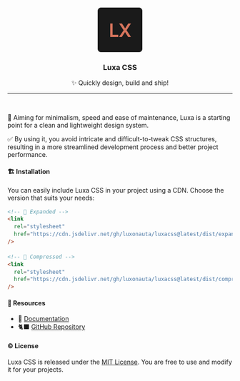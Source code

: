 <h3 align="center">
	<img src="./readme/icon.svg" width="100" alt="Luxa CSS logo."/>
    <br/>
    <br/>
	Luxa CSS
</h3>

<p align="center">✨ Quickly design, build and ship!</p>

<hr/>
<br/>

🎯 Aiming for minimalism, speed and ease of maintenance, Luxa is a starting point for a clean and lightweight design system.

✅ By using it, you avoid intricate and difficult-to-tweak CSS structures, resulting in a more streamlined development process and better project performance.

#### 🏗️ Installation

You can easily include Luxa CSS in your project using a CDN. Choose the version that suits your needs:

```html
<!-- 🦣 Expanded -->
<link
  rel="stylesheet"
  href="https://cdn.jsdelivr.net/gh/luxonauta/luxacss@latest/dist/expanded/luxa.css"
/>

<!-- 🦐 Compressed -->
<link
  rel="stylesheet"
  href="https://cdn.jsdelivr.net/gh/luxonauta/luxacss@latest/dist/compressed/luxa.css"
/>
```

#### 🧰 Resources

- 📃 [Documentation](https://luxacss.com)
- 🐈‍⬛ [GitHub Repository](https://github.com/luxonauta/luxacss)

#### ©️ License

Luxa CSS is released under the [MIT License](https://opensource.org/licenses/MIT). You are free to use and modify it for your projects.

